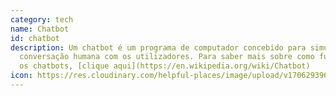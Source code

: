 ```yaml
---
category: tech
name: Chatbot
id: chatbot
description: Um chatbot é um programa de computador concebido para simular a
  conversação humana com os utilizadores. Para saber mais sobre como funcionam
  os chatbots, [clique aqui](https://en.wikipedia.org/wiki/Chatbot)
icon: https://res.cloudinary.com/helpful-places/image/upload/v1706293966/chatbot_qow6ab.svg
---
```

